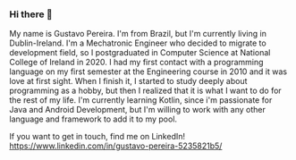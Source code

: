### Hi there 👋

My name is Gustavo Pereira. 
I'm from Brazil, but I'm currently living in Dublin-Ireland. 
I'm a Mechatronic Engineer who decided to migrate to development field, so I postgraduated in Computer Science at National College of Ireland in 2020.
I had my first contact with a programming language on my first semester at the Engineering course in 2010 and it was love at first sight. When I finish it, I started to study deeply about programming as a hobby, but then I realized that it is what I want to do for the rest of my life.
I'm currently learning Kotlin, since i'm passionate for Java and Android Development, but I'm willing to work with any other language and framework to add it to my pool.

If you want to get in touch, find me on LinkedIn!
https://www.linkedin.com/in/gustavo-pereira-5235821b5/


<!--
**gustavodsp/gustavodsp** is a ✨ _special_ ✨ repository because its `README.md` (this file) appears on your GitHub profile.

Here are some ideas to get you started:

- 🔭 I’m currently working on ...
- 🌱 I’m currently learning ...
- 👯 I’m looking to collaborate on ...
- 🤔 I’m looking for help with ...
- 💬 Ask me about ...
- 📫 How to reach me: ...
- 😄 Pronouns: ...
- ⚡ Fun fact: ...
-->
